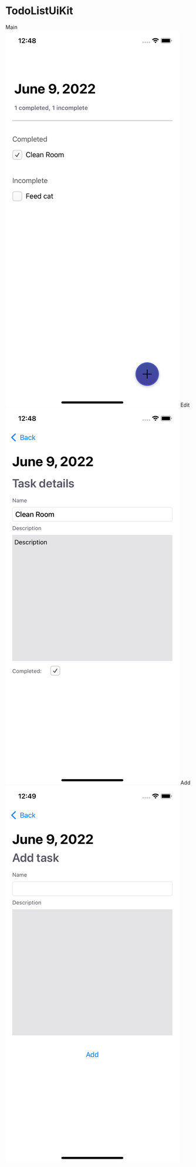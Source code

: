 # TodoListUiKit

Main
![alt text](https://github.com/diman240798/TodoListUiKit/blob/main/TodoListUiKit/readme_images/main.png)
Edit
![alt text](https://github.com/diman240798/TodoListUiKit/blob/main/TodoListUiKit/readme_images/edit.png)
Add
![alt text](https://github.com/diman240798/TodoListUiKit/blob/main/TodoListUiKit/readme_images/add.png)
